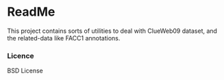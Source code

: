 # ReadMe

This project contains sorts of utilities to deal with ClueWeb09 dataset, and the related-data like FACC1 annotations.

### Licence

BSD License
